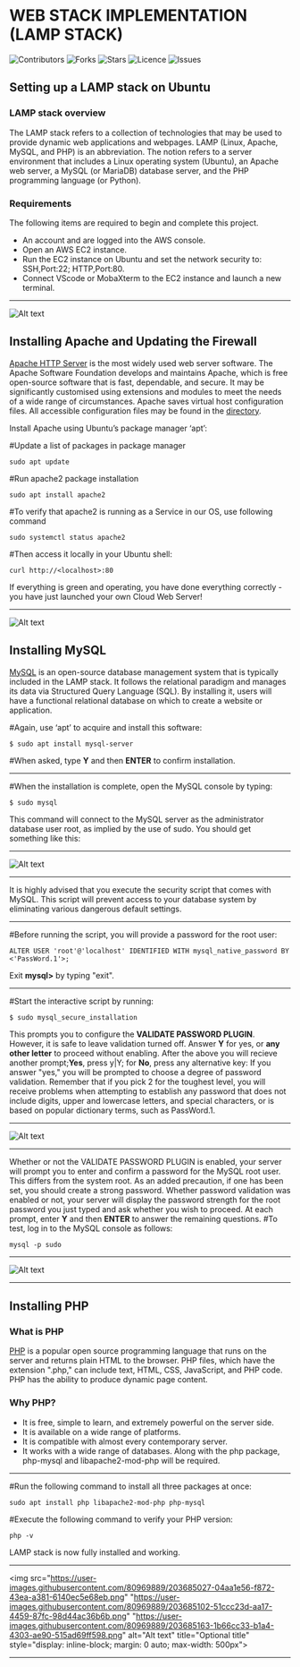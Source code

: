 # WEB STACK IMPLEMENTATION (LAMP STACK)
</a>

![Contributors](https://img.shields.io/github/contributors/Gozinne/Project-1?style=plastic)
![Forks](https://img.shields.io/github/forks/Gozinne/Project-1)
![Stars](https://img.shields.io/github/stars/Gozinne/Project-1)
![Licence](https://img.shields.io/github/license/Gozinne/Project-1)
![Issues](https://img.shields.io/github/issues/Gozinne/Project-1)

## Setting up a LAMP stack on Ubuntu

### LAMP stack overview

The LAMP stack refers to a collection of technologies that may be used to provide dynamic web applications and webpages. 
LAMP (Linux, Apache, MySQL, and PHP) is an abbreviation. 
The notion refers to a server environment that includes a Linux operating system (Ubuntu), an Apache web server, a MySQL (or MariaDB) database server, and the PHP programming language (or Python).

### Requirements

The following items are required to begin and complete this project.
* An account and are logged into the AWS console.
* Open an AWS EC2 instance.
* Run the EC2 instance on Ubuntu and set the network security to: SSH,Port:22; HTTP,Port:80.
* Connect VScode or MobaXterm to the EC2 instance and launch a new terminal.

***
<img
  src="https://user-images.githubusercontent.com/80969889/203666926-8e0ea8f1-174d-495e-9d6f-97559d85ec52.png"
  alt="Alt text"
  title="Optional title"
  style="display: inline-block; margin: 0 auto; max-width: 300px">

## Installing Apache and Updating the Firewall

[Apache HTTP Server](https://httpd.apache.org/) is the most widely used web server software. 
The Apache Software Foundation develops and maintains Apache, which is free open-source software that is fast, dependable, and secure. 
It may be significantly customised using extensions and modules to meet the needs of a wide range of circumstances. 
Apache saves virtual host configuration files. All accessible configuration files may be found in the [directory](/etc/apache2/sites-available/).

Install Apache using Ubuntu’s package manager ‘apt’:

#Update a list of packages in package manager
```
sudo apt update
```
#Run apache2 package installation
```
sudo apt install apache2
```
#To verify that apache2 is running as a Service in our OS, use following command
```
sudo systemctl status apache2
```
#Then access it locally in your Ubuntu shell:
```
curl http://<localhost>:80
```
If everything is green and operating, you have done everything correctly - you have just launched your own Cloud Web Server!

***
<img
  src="https://user-images.githubusercontent.com/80969889/203670715-b84728f2-2f12-4b58-9937-06b2ccd2f64f.gif"
  alt="Alt text"
  title="Optional title"
  style="display: inline-block; margin: 0 auto; max-width: 300px">
  
## Installing MySQL

[MySQL](https://www.mysql.com/) is an open-source database management system that is typically included in the LAMP stack. 
It follows the relational paradigm and manages its data via Structured Query Language (SQL).
By installing it, users will have a functional relational database on which to create a website or application.

#Again, use ‘apt’ to acquire and install this software:
```
$ sudo apt install mysql-server
```
#When asked, type **Y** and then **ENTER** to confirm installation.
***
#When the installation is complete, open the MySQL console by typing:
```
$ sudo mysql
```
This command will connect to the MySQL server as the administrator database user root, as implied by the use of sudo. You should get something like this:

***
<img
  src="https://user-images.githubusercontent.com/80969889/203673740-55a08f71-44a6-4429-a734-d45577e4f0d0.png"
  alt="Alt text"
  title="Optional title"
  style="display: inline-block; margin: 0 auto; max-width: 300px">
  ***

It is highly advised that you execute the security script that comes with MySQL. 
This script will prevent access to your database system by eliminating various dangerous default settings.
***
#Before running the script, you will provide a password for the root user:
```
ALTER USER 'root'@'localhost' IDENTIFIED WITH mysql_native_password BY <'PassWord.1'>;
```
Exit **mysql>** by typing "exit".
***
#Start the interactive script by running:
```
$ sudo mysql_secure_installation
```
This prompts you to configure the **VALIDATE PASSWORD PLUGIN**.
However, it is safe to leave validation turned off.
Answer **Y** for yes, or **any other letter** to proceed without enabling.
After the above you will recieve another prompt;**Yes**, press y|Y; for **No**, press any alternative key:
If you answer "yes," you will be prompted to choose a degree of password validation. 
Remember that if you pick 2 for the toughest level, you will receive problems when attempting to establish any password that does not include digits, upper and lowercase letters, and special characters, or is based on popular dictionary terms, such as PassWord.1.

***
<img
  src="https://user-images.githubusercontent.com/80969889/203675681-ebb5ea93-9c77-4b6a-a76f-4fa552771537.png"
  alt="Alt text"
  title="Optional title"
  style="display: inline-block; margin: 0 auto; max-width: 300px">
***

Whether or not the VALIDATE PASSWORD PLUGIN is enabled, your server will prompt you to enter and confirm a password for the MySQL root user. This differs from the system root. 
As an added precaution, if one has been set, you should create a strong password.
Whether password validation was enabled or not, your server will display the password strength for the root password you just typed and ask whether you wish to proceed.
At each prompt, enter **Y** and then **ENTER** to answer the remaining questions.
#To test, log in to the MySQL console as follows:
```
mysql -p sudo
```

***
<img
  src="https://user-images.githubusercontent.com/80969889/203678137-99d1222c-63ba-4b89-912c-63c02a8763e0.png"
  alt="Alt text"
  title="Optional title"
  style="display: inline-block; margin: 0 auto; max-width: 300px">
***

## Installing PHP
### What is PHP
[PHP](https://devdocs.io/php/) is a popular open source programming language that runs on the server and returns plain HTML to the browser. PHP files, which have the extension ".php," can include text, HTML, CSS, JavaScript, and PHP code. PHP has the ability to produce dynamic page content.
### Why PHP?
* It is free, simple to learn, and extremely powerful on the server side.
* It is available on a wide range of platforms.
* It is compatible with almost every contemporary server.
* It works with a wide range of databases.
Along with the php package, php-mysql and libapache2-mod-php will be required.
***
#Run the following command to install all three packages at once:
```
sudo apt install php libapache2-mod-php php-mysql
```
#Execute the following command to verify your PHP version:
```
php -v
```
LAMP stack is now fully installed and working.

***
<img
  src="https://user-images.githubusercontent.com/80969889/203685027-04aa1e56-f872-43ea-a381-6140ec5e68eb.png" "https://user-images.githubusercontent.com/80969889/203685102-51ccc23d-aa17-4459-87fc-98d44ac36b6b.png" "https://user-images.githubusercontent.com/80969889/203685163-1b66cc33-b1a4-4303-ae90-515ad69ff598.png"
  alt="Alt text"
  title="Optional title"
  style="display: inline-block; margin: 0 auto; max-width: 500px">
  ***












